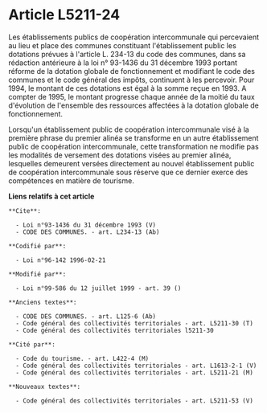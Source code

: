 # Article L5211-24

Les établissements publics de coopération intercommunale qui percevaient au lieu et place des communes constituant
l'établissement public les dotations prévues à l'article L. 234-13 du code des communes, dans sa rédaction antérieure à la
loi n° 93-1436 du 31 décembre 1993 portant réforme de la dotation globale de fonctionnement et modifiant le code des communes
et le code général des impôts, continuent à les percevoir. Pour 1994, le montant de ces dotations est égal à la somme reçue
en 1993. A compter de 1995, le montant progresse chaque année de la moitié du taux d'évolution de l'ensemble des ressources
affectées à la dotation globale de fonctionnement. 

Lorsqu'un établissement public de coopération intercommunale visé à la première phrase du premier alinéa se transforme en un
autre établissement public de coopération intercommunale, cette transformation ne modifie pas les modalités de versement des
dotations visées au premier alinéa, lesquelles demeurent versées directement au nouvel établissement public de coopération
intercommunale sous réserve que ce dernier exerce des compétences en matière de tourisme.

**Liens relatifs à cet article**

	**Cite**:

	  - Loi n°93-1436 du 31 décembre 1993 (V)
	  - CODE DES COMMUNES. - art. L234-13 (Ab)

	**Codifié par**:

	  - Loi n°96-142 1996-02-21

	**Modifié par**:

	  - Loi n°99-586 du 12 juillet 1999 - art. 39 ()

	**Anciens textes**:

	  - CODE DES COMMUNES. - art. L125-6 (Ab)
	  - Code général des collectivités territoriales - art. L5211-30 (T)
	  - Code général des collectivités territoriales l5211-30

	**Cité par**:

	  - Code du tourisme. - art. L422-4 (M)
	  - Code général des collectivités territoriales - art. L1613-2-1 (V)
	  - Code général des collectivités territoriales - art. L5211-21 (M)

	**Nouveaux textes**:

	  - Code général des collectivités territoriales - art. L5211-53 (V)
